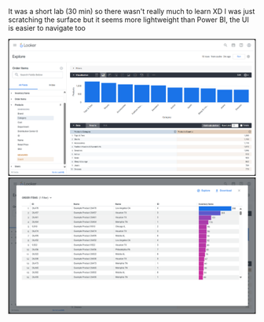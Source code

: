 It was a short lab (30 min) so there wasn't really much to learn XD I was just scratching the surface but it seems more lightweight than Power BI, the UI is easier to navigate too

![alt text](<Cuplikan layar 2025-08-29 150829.png>) ![alt text](<Cuplikan layar 2025-08-29 150939.png>)
